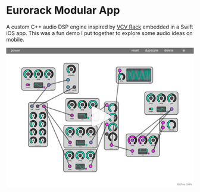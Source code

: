 # Eurorack Modular App

A custom C++ audio DSP engine inspired by [VCV Rack](https://vcvrack.com/) embedded in a Swift iOS app. This was a fun
demo I put together to explore some audio ideas on mobile. 

[<img src="./preview.png">](https://www.instagram.com/p/BvdNGKVAoOZ/)

